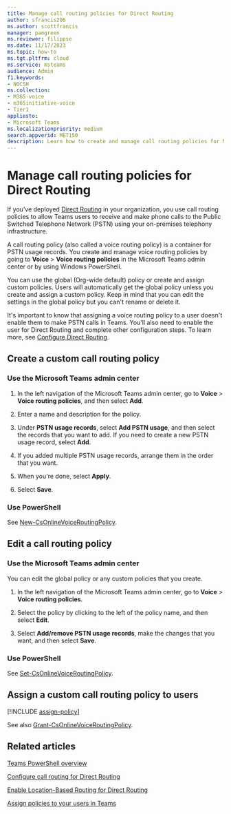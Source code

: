 ```yaml
---
title: Manage call routing policies for Direct Routing
author: sfrancis206
ms.author: scottfrancis
manager: pamgreen
ms.reviewer: filippse
ms.date: 11/17/2023
ms.topic: how-to
ms.tgt.pltfrm: cloud
ms.service: msteams
audience: Admin
f1.keywords:
- NOCSH
ms.collection: 
- M365-voice
- m365initiative-voice
- Tier1
appliesto: 
- Microsoft Teams
ms.localizationpriority: medium
search.appverid: MET150
description: Learn how to create and manage call routing policies for Microsoft Teams Direct Routing. 
---
```


# Manage call routing policies for Direct Routing

If you've deployed [Direct Routing](direct-routing-landing-page.md) in your organization, you use call routing policies to allow Teams users to receive and make phone calls to the Public Switched Telephone Network (PSTN) using your on-premises telephony infrastructure.

A call routing policy (also called a voice routing policy) is a container for PSTN usage records. You create and manage voice routing policies by going to **Voice** > **Voice routing policies** in the Microsoft Teams admin center or by using Windows PowerShell.

You can use the global (Org-wide default) policy or create and assign custom policies. Users will automatically get the global policy unless you create and assign a custom policy. Keep in mind that you can edit the settings in the global policy but you can't rename or delete it.

It's important to know that assigning a voice routing policy to a user doesn't enable them to make PSTN calls in Teams. You'll also need to enable the user for Direct Routing and complete other configuration steps. To learn more, see [Configure Direct Routing](direct-routing-configure.md).

## Create a custom call routing policy

### Use the Microsoft Teams admin center

1. In the left navigation of the Microsoft Teams admin center, go to **Voice** > **Voice routing policies**, and then select **Add**.<br>

2. Enter a name and description for the policy.

3. Under **PSTN usage records**, select **Add PSTN usage**, and then select the records that you want to add. If you need to create a new PSTN usage record, select **Add**.

4. If you added multiple PSTN usage records, arrange them in the order that you want.
5. When you're done, select **Apply**.

6. Select **Save**.

### Use PowerShell

See [New-CsOnlineVoiceRoutingPolicy](/powershell/module/teams/new-csonlinevoiceroutingpolicy).

## Edit a call routing policy

### Use the Microsoft Teams admin center

You can edit the global policy or any custom policies that you create.

1. In the left navigation of the Microsoft Teams admin center, go to **Voice** > **Voice routing policies**.

2. Select the policy by clicking to the left of the policy name, and then select **Edit**.

3. Select **Add/remove PSTN usage records**, make the changes that you want, and then select **Save**.

### Use PowerShell

See [Set-CsOnlineVoiceRoutingPolicy](/powershell/module/teams/set-csonlinevoiceroutingpolicy).

## Assign a custom call routing policy to users

[!INCLUDE [assign-policy](includes/assign-policy.md)]

See also [Grant-CsOnlineVoiceRoutingPolicy](/powershell/module/teams/grant-csonlinevoiceroutingpolicy).

## Related articles

[Teams PowerShell overview](teams-powershell-overview.md)

[Configure call routing for Direct Routing](direct-routing-voice-routing.md)

[Enable Location-Based Routing for Direct Routing](location-based-routing-enable.md)

[Assign policies to your users in Teams](policy-assignment-overview.md)
